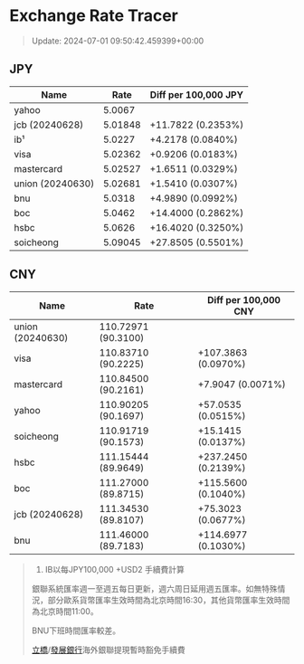 # Exchange Rate Tracer

> Update: 2024-07-01 09:50:42.459399+00:00

## JPY

| Name             |    Rate | Diff per 100,000 JPY   |
|------------------|---------|------------------------|
| yahoo            | 5.0067  |                        |
| jcb (20240628)   | 5.01848 | +11.7822 (0.2353%)     |
| ib¹              | 5.0227  | +4.2178 (0.0840%)      |
| visa             | 5.02362 | +0.9206 (0.0183%)      |
| mastercard       | 5.02527 | +1.6511 (0.0329%)      |
| union (20240630) | 5.02681 | +1.5410 (0.0307%)      |
| bnu              | 5.0318  | +4.9890 (0.0992%)      |
| boc              | 5.0462  | +14.4000 (0.2862%)     |
| hsbc             | 5.0626  | +16.4020 (0.3250%)     |
| soicheong        | 5.09045 | +27.8505 (0.5501%)     |

## CNY

| Name             | Rate                | Diff per 100,000 CNY   |
|------------------|---------------------|------------------------|
| union (20240630) | 110.72971	(90.3100) |                        |
| visa             | 110.83710	(90.2225) | +107.3863 (0.0970%)    |
| mastercard       | 110.84500	(90.2161) | +7.9047 (0.0071%)      |
| yahoo            | 110.90205	(90.1697) | +57.0535 (0.0515%)     |
| soicheong        | 110.91719	(90.1573) | +15.1415 (0.0137%)     |
| hsbc             | 111.15444	(89.9649) | +237.2450 (0.2139%)    |
| boc              | 111.27000	(89.8715) | +115.5600 (0.1040%)    |
| jcb (20240628)   | 111.34530	(89.8107) | +75.3023 (0.0677%)     |
| bnu              | 111.46000	(89.7183) | +114.6977 (0.1030%)    |


> 1. IB以每JPY100,000 +USD2 手續費計算
>
> 銀聯系統匯率週一至週五每日更新，週六周日延用週五匯率。如無特殊情況，部分歐系貨幣匯率生效時間為北京時間16:30，其他貨幣匯率生效時間為北京時間11:00。
>
> BNU下班時間匯率較差。
>
> [立橋](https://www.wlbank.com.mo/uploads/ueditor/file/20181211/1544536513900230.pdf)/[發展銀行](https://www.mdb.com.mo/Service_Charges_20230728.pdf)海外銀聯提現暫時豁免手續費

